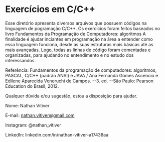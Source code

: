 # Exercícios em C/C++

Esse diretório apresenta diversos arquivos que possuem códigos na linguagem de pogramação C/C++. Os exercícios foram feitos baseados no livro Fundamentos da Programação de Computadores: algoritmos  A finalidade é ajudar inciantes em programação na área a entender como essa linguagem funciona, desde as suas estruturas mais básicas até as mais avançadas. Logo, todas as linhas de código foram comentadas e organizadas, para ajudando no entendimento e no estudo dos interessandos. 
 
Referência: Fundamentos da programação de computadores: algoritmos, PASCAL, C/C++ (padrão ANSI) e JAVA / Ana Fernanda Gomes Ascencio e Edilene Aparecida Veneruchi de Campos. --3. ed. --São Paulo: Pearson Education do Brasil, 2012.

Qualquer dúvida e/ou sugestão, estou a disposição para ajudar. 

Nome: Nathan Vitiver

E-mail: nathan.vitiver@gmail.com

Instagram: @nathan_vitiver

LinkedIn: linkedin.com/in/nathan-vitiver-a17438aa


